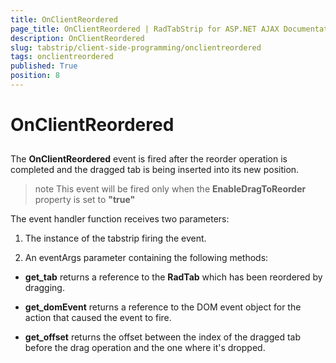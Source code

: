 ```yaml
---
title: OnClientReordered
page_title: OnClientReordered | RadTabStrip for ASP.NET AJAX Documentation
description: OnClientReordered
slug: tabstrip/client-side-programming/onclientreordered
tags: onclientreordered
published: True
position: 8
---
```


# OnClientReordered



## 

The **OnClientReordered** event is fired after the reorder operation is completed and the dragged tab is being inserted into its new position.

>note This event will be fired only when the **EnableDragToReorder** property is set to **"true"** 
>


The event handler function receives two parameters:

1. The instance of the tabstrip firing the event.

1. An eventArgs parameter containing the following methods:

* **get_tab** returns a reference to the **RadTab** which has been reordered by dragging.

* **get_domEvent** returns a reference to the DOM event object for the action that caused the event to fire.

* **get_offset** returns the offset between the index of the dragged tab before the drag operation and the one where it's dropped.
